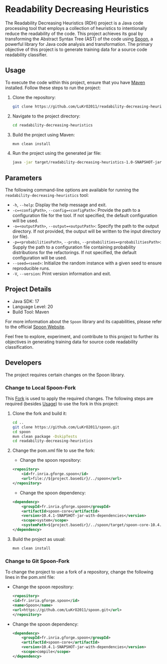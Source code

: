 # Readability Decreasing Heuristics

The Readability Decreasing Heuristics (RDH) project is a Java code processing tool that employs a collection of
heuristics to intentionally reduce the readability of the code. This project achieves its goal by transforming the
Abstract Syntax Tree (AST) of the code using [Spoon](https://github.com/LuKrO2011/spoon.git), a powerful library for
Java code analysis and transformation. The primary objective of this project is to generate training data for a source
code readability classifier.

## Usage

To execute the code within this project, ensure that you have [Maven](https://maven.apache.org/) installed. Follow these
steps to run the project:

1. Clone the repository:
   ```bash
   git clone https://github.com/LuKrO2011/readability-decreasing-heuristics.git

2. Navigate to the project directory:
   ```bash
   cd readability-decreasing-heuristics
   ```

3. Build the project using Maven:
   ```bash
   mvn clean install
   ```

4. Run the project using the generated jar file:
   ```bash
   java -jar target/readability-decreasing-heuristics-1.0-SNAPSHOT-jar-with-dependencies.jar <input-path> -o <output-path>
    ```

## Parameters

The following command-line options are available for running the `readability-decreasing-heuristics` tool:

- `-h`, `--help`: Display the help message and exit.
- `-c=<configPath>`, `--config=<configPath>`: Provide the path to a configuration file for the tool. If not specified,
  the default configuration will be used.
- `-o=<outputPath>`, `--output=<outputPath>`: Specify the path to the output directory. If not provided, the output will
  be written to the input directory (or file).
- `-p=<probabilitiesPath>`, `--probs`, `--probabilities=<probabilitiesPath>`: Supply the path to a configuration file
  containing probability distributions for the refactorings. If not specified, the default configuration will be used.
- `--seed=<seed>`: Initialize the random instance with a given seed to ensure reproducible runs.
- `-V`, `--version`: Print version information and exit.

## Project Details

- Java SDK: 17
- Language Level: 20
- Build Tool: Maven

For more information about the `Spoon` library and its capabilities, please refer to the
official [Spoon Website](https://spoon.gforge.inria.fr).

Feel free to explore, experiment, and contribute to this project to further its objectives in generating training data
for source code readability classification.

## Developers

The project requires certain changes on the Spoon library.

### Change to Local Spoon-Fork

This [Fork](https://github.com/LuKrO2011/spoon.git) is used to apply the required changes. The following steps are
required (besides [Usage](#usage)) to use the fork in this project:

1. Clone the fork and build it:
    ```bash
    cd ..
    git clone https://github.com/LuKrO2011/spoon.git
    cd spoon
    mvn clean package -DskipTests
    cd readability-decreasing-heuristics
    ```

2. Change the pom.xml file to use the fork:
    - Change the spoon repository:
    ```xml
   <repository>
        <id>fr.inria.gforge.spoon</id>
        <url>file://${project.basedir}/../spoon</url>
    </repository>
    ```

    - Change the spoon dependency:
    ```xml
    <dependency>
        <groupId>fr.inria.gforge.spoon</groupId>
        <artifactId>spoon-core</artifactId>
        <version>10.4.1-SNAPSHOT-jar-with-dependencies</version>
        <scope>system</scope>
        <systemPath>${project.basedir}/../spoon/target/spoon-core-10.4.1-SNAPSHOT-jar-with-dependencies.jar</systemPath>
    </dependency>
    ```

3. Build the project as usual:
    ```bash
    mvn clean install
    ```

### Change to Git Spoon-Fork

To change the project to use a fork of a repository, change the following lines in the pom.xml file:

- Change the spoon repository:
    ```xml
    <repository>
    <id>fr.inria.gforge.spoon</id>
    <name>Spoon</name>
    <url>https://github.com/LuKrO2011/spoon.git</url>
    </repository>
    ```
  
- Change the spoon dependency:
  ```xml
  <dependency>
      <groupId>fr.inria.gforge.spoon</groupId>
      <artifactId>spoon-core</artifactId>
      <version>10.4.1-SNAPSHOT-jar-with-dependencies</version>
      <scope>compile</scope>
  </dependency>
  ```